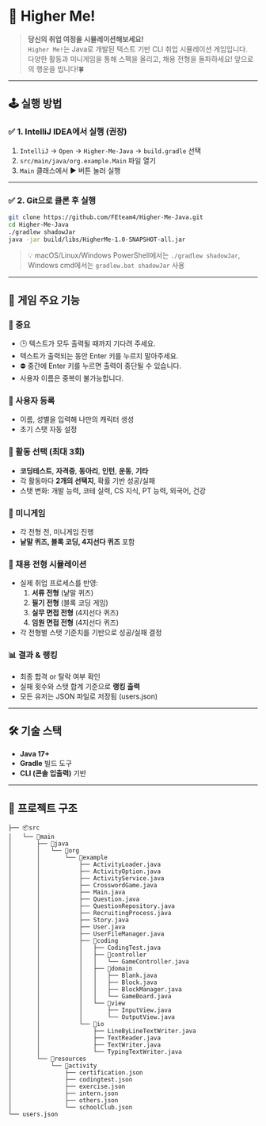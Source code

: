 # 💼 Higher Me!

> **당신의 취업 여정을 시뮬레이션해보세요!**  
> `Higher Me!`는 Java로 개발된 텍스트 기반 CLI 취업 시뮬레이션 게임입니다.  
> 다양한 활동과 미니게임을 통해 스펙을 올리고, 채용 전형을 돌파하세요!
> 앞으로의 행운을 빕니다!🍀

---

## 🕹️ 실행 방법

### ✅ 1. IntelliJ IDEA에서 실행 (권장)

1. `IntelliJ` → `Open` → `Higher-Me-Java` → `build.gradle` 선택
2. `src/main/java/org.example.Main` 파일 열기
3. `Main` 클래스에서 ▶ 버튼 눌러 실행

---

### ✅ 2. Git으로 클론 후 실행

```bash
git clone https://github.com/FEteam4/Higher-Me-Java.git
cd Higher-Me-Java
./gradlew shadowJar
java -jar build/libs/HigherMe-1.0-SNAPSHOT-all.jar
```

> 💡 macOS/Linux/Windows PowerShell에서는 `./gradlew shadowJar`, Windows cmd에서는 `gradlew.bat shadowJar` 사용

---

## 🌟 게임 주요 기능

### 📢 중요
- 🕒 텍스트가 모두 출력될 때까지 기다려 주세요.  
- 텍스트가 출력되는 동안 Enter 키를 누르지 말아주세요.
- ⛔ 중간에 Enter 키를 누르면 출력이 중단될 수 있습니다.
- 사용자 이름은 중복이 불가능합니다.

### 🎯 사용자 등록
- 이름, 성별을 입력해 나만의 캐릭터 생성
- 초기 스탯 자동 설정

### 🧠 활동 선택 (최대 3회)
- **코딩테스트**, **자격증**, **동아리**, **인턴**, **운동**, **기타** 
- 각 활동마다 **2개의 선택지**, 확률 기반 성공/실패
- 스탯 변화: 개발 능력, 코테 실력, CS 지식, PT 능력, 외국어, 건강 

### 🧩 미니게임
- 각 전형 전, 미니게임 진행
- **낱말 퀴즈, 블록 코딩, 4지선다 퀴즈** 포함

### 🧪 채용 전형 시뮬레이션
- 실제 취업 프로세스를 반영:
    1. **서류 전형** (낱말 퀴즈)
    2. **필기 전형** (블록 코딩 게임)
    3. **실무 면접 전형** (4지선다 퀴즈)
    4. **임원 면접 전형** (4지선다 퀴즈)
- 각 전형별 스탯 기준치를 기반으로 성공/실패 결정

### 📊 결과 & 랭킹
- 최종 합격 or 탈락 여부 확인
- 실패 횟수와 스탯 합계 기준으로 **랭킹 출력**
- 모든 유저는 JSON 파일로 저장됨 (users.json)

---

## 🛠 기술 스택

- **Java 17+**
- **Gradle** 빌드 도구
- **CLI (콘솔 입출력)** 기반

---

## 📁 프로젝트 구조

```
├── 📦src
│   └── 📂main
│       ├── 📂java
│       │   └── 📂org
│       │       └── 📂example
│       │           ├── ActivityLoader.java
│       │           ├── ActivityOption.java
│       │           ├── ActivityService.java
│       │           ├── CrosswordGame.java
│       │           ├── Main.java
│       │           ├── Question.java
│       │           ├── QuestionRepository.java
│       │           ├── RecruitingProcess.java
│       │           ├── Story.java
│       │           ├── User.java
│       │           ├── UserFileManager.java
│       │           ├── 📂coding
│       │           │   ├── CodingTest.java
│       │           │   ├── 📂controller
│       │           │   │   └── GameController.java
│       │           │   ├── 📂domain
│       │           │   │   ├── Blank.java
│       │           │   │   ├── Block.java
│       │           │   │   ├── BlockManager.java
│       │           │   │   └── GameBoard.java
│       │           │   └── 📂view
│       │           │       ├── InputView.java
│       │           │       └── OutputView.java
│       │           └── 📂io
│       │               ├── LineByLineTextWriter.java
│       │               ├── TextReader.java
│       │               ├── TextWriter.java
│       │               └── TypingTextWriter.java
│       └── 📂resources
│           └── 📂activity
│               ├── certification.json
│               ├── codingtest.json
│               ├── exercise.json
│               ├── intern.json
│               ├── others.json
│               └── schoolClub.json
└── users.json
```

